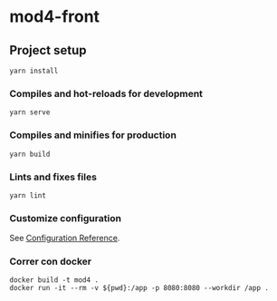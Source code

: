 # mod4-front

## Project setup
```
yarn install
```

### Compiles and hot-reloads for development
```
yarn serve
```

### Compiles and minifies for production
```
yarn build
```

### Lints and fixes files
```
yarn lint
```

### Customize configuration
See [Configuration Reference](https://cli.vuejs.org/config/).

### Correr con docker
```
docker build -t mod4 .
docker run -it --rm -v ${pwd}:/app -p 8080:8080 --workdir /app .
```
